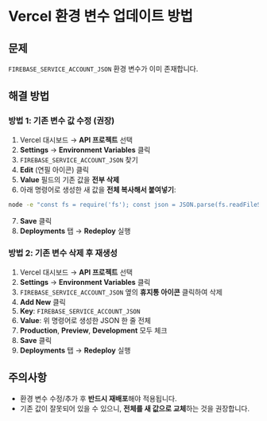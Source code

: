 # Vercel 환경 변수 업데이트 방법

## 문제
`FIREBASE_SERVICE_ACCOUNT_JSON` 환경 변수가 이미 존재합니다.

## 해결 방법

### 방법 1: 기존 변수 값 수정 (권장)

1. Vercel 대시보드 → **API 프로젝트** 선택
2. **Settings** → **Environment Variables** 클릭
3. `FIREBASE_SERVICE_ACCOUNT_JSON` 찾기
4. **Edit** (연필 아이콘) 클릭
5. **Value** 필드의 기존 값을 **전부 삭제**
6. 아래 명령어로 생성한 새 값을 **전체 복사해서 붙여넣기**:

```bash
node -e "const fs = require('fs'); const json = JSON.parse(fs.readFileSync('/Users/yunhochoi/Downloads/l-existence-precede-l-essence-firebase-adminsdk-fbsvc-b6f346cffa.json', 'utf8')); console.log(JSON.stringify(json));"
```

7. **Save** 클릭
8. **Deployments** 탭 → **Redeploy** 실행

### 방법 2: 기존 변수 삭제 후 재생성

1. Vercel 대시보드 → **API 프로젝트** 선택
2. **Settings** → **Environment Variables** 클릭
3. `FIREBASE_SERVICE_ACCOUNT_JSON` 옆의 **휴지통 아이콘** 클릭하여 삭제
4. **Add New** 클릭
5. **Key**: `FIREBASE_SERVICE_ACCOUNT_JSON`
6. **Value**: 위 명령어로 생성한 JSON 한 줄 전체
7. **Production**, **Preview**, **Development** 모두 체크
8. **Save** 클릭
9. **Deployments** 탭 → **Redeploy** 실행

## 주의사항

- 환경 변수 수정/추가 후 **반드시 재배포**해야 적용됩니다.
- 기존 값이 잘못되어 있을 수 있으니, **전체를 새 값으로 교체**하는 것을 권장합니다.

